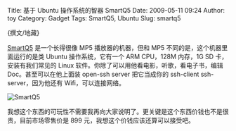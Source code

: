 Title: 基于 Ubuntu 操作系统的智器 SmartQ5
Date: 2009-05-11 09:24
Author: toy
Category: Gadget
Tags: SmartQ5, Ubuntu
Slug: smartq5

{撰文/地藏}

[SmartQ5](http://www.smartdevices.com.cn/product/SmartQ5/)
是一个长得很像 MP5 播放器的机器，但和 MP5
不同的是，这个机器里面运行的是类 Ubuntu 操作系统，它有一个 ARM CPU，128M
内存，1G SD 卡，安装有我们常见的 Linux
软件。你除了可以用他看电影，听歌，看电子书，编辑 Doc。甚至可以在他上面装
open-ssh server 把它当成你的 ssh-client ssh-server，因为他还有
Wifi，可以连接网络。

![SmartQ5](http://i.linuxtoy.org/images/2009/05/smartq5.jpg)

我想这个东西的可玩性不需要我再向大家说明了。更关键是这个东西价钱也不是很贵，目前市场零售价是
899 元，我想这个价钱应该还算可以接受吧。
